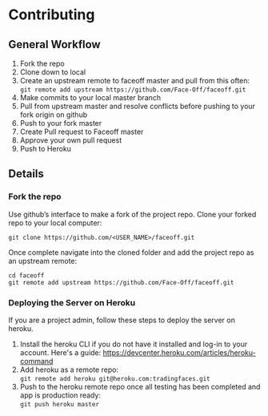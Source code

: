 # Contributing

## General Workflow

1. Fork the repo
1. Clone down to local
2. Create an upstream remote to faceoff master and pull from this often:<br>
```git remote add upstream https://github.com/Face-Off/faceoff.git```
1. Make commits to your local master branch
1. Pull from upstream master and resolve conflicts before pushing to your fork origin on github
1. Push to your fork master
1. Create Pull request to Faceoff master
1. Approve your own pull request
2. Push to Heroku

## Details 

### Fork the repo

Use github’s interface to make a fork of the project repo. Clone your forked repo to your local computer:
```
git clone https://github.com/<USER_NAME>/faceoff.git
```

Once complete navigate into the cloned folder and add the project repo as an upstream remote:
```
cd faceoff
git remote add upstream https://github.com/Face-Off/faceoff.git
```

### Deploying the Server on Heroku
If you are a project admin, follow these steps to deploy the server on heroku.

1. Install the heroku CLI if you do not have it installed and log-in to your account. Here's a guide: https://devcenter.heroku.com/articles/heroku-command
2. Add heroku as a remote repo:<br>
```git remote add heroku git@heroku.com:tradingfaces.git```
3. Push to the heroku remote repo once all testing has been completed and app is production ready:<br>
```git push heroku master```



<!-- Links -->
[style guide]: https://github.com/hackreactor-labs/style-guide
[n-queens]: https://github.com/hackreactor-labs/n-queens
[Underbar]: https://github.com/hackreactor-labs/underbar
[curriculum workflow diagram]: http://i.imgur.com/p0e4tQK.png
[cons of merge]: https://f.cloud.github.com/assets/1577682/1458274/1391ac28-435e-11e3-88b6-69c85029c978.png
[Bookstrap]: https://github.com/hackreactor/bookstrap
[Taser]: https://github.com/hackreactor/bookstrap
[tools workflow diagram]: http://i.imgur.com/kzlrDj7.png
[Git Flow]: http://nvie.com/posts/a-successful-git-branching-model/
[GitHub Flow]: http://scottchacon.com/2011/08/31/github-flow.html
[Squash]: http://gitready.com/advanced/2009/02/10/squashing-commits-with-rebase.html
